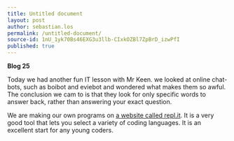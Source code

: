 ```yaml
---
title: Untitled document
layout: post
author: sebastian.los
permalink: /untitled-document/
source-id: 1nU_1yk70Bs46EXG3u3llb-CIxkOZBl7ZpBrD_izwPfI
published: true
---
```

**Blog 25**

Today we had another fun IT lesson with Mr Keen. we looked at online chat-bots, such as boibot and eviebot and wondered what makes them so awful. The conclusion we cam to is that they look for only specific words to answer back, rather than answering your exact question. 

We are making our own programs on [a website called repl.it](https://repl.it/). It is a very good tool that lets you select a variety of coding languages. It is an excellent start for any young coders.


